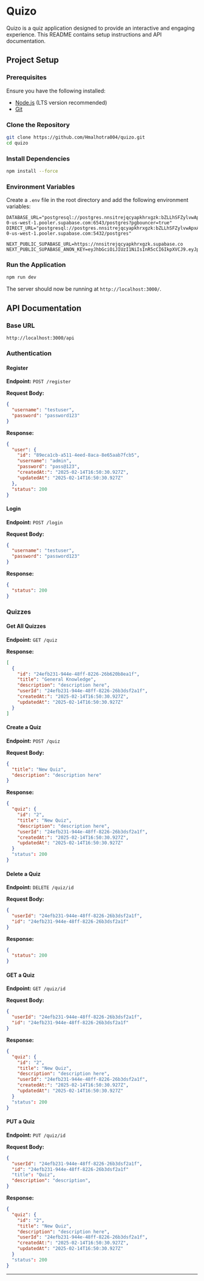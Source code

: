# Quizo

Quizo is a quiz application designed to provide an interactive and engaging experience. This README contains setup instructions and API documentation.

## Project Setup

### Prerequisites

Ensure you have the following installed:

- [Node.js](https://nodejs.org/) (LTS version recommended)
- [Git](https://git-scm.com/)

### Clone the Repository

```sh
git clone https://github.com/Hmalhotra004/quizo.git
cd quizo
```

### Install Dependencies

```sh
npm install --force
```

### Environment Variables

Create a `.env` file in the root directory and add the following environment variables:

```env
DATABASE_URL="postgresql://postgres.nnsitrejqcyapkhrxgzk:bZLLhSFZylvwApxA@aws-0-us-west-1.pooler.supabase.com:6543/postgres?pgbouncer=true"
DIRECT_URL="postgresql://postgres.nnsitrejqcyapkhrxgzk:bZLLhSFZylvwApxA@aws-0-us-west-1.pooler.supabase.com:5432/postgres"

NEXT_PUBLIC_SUPABASE_URL=https://nnsitrejqcyapkhrxgzk.supabase.co
NEXT_PUBLIC_SUPABASE_ANON_KEY=eyJhbGciOiJIUzI1NiIsInR5cCI6IkpXVCJ9.eyJpc3MiOiJzdXBhYmFzZSIsInJlZiI6Im5uc2l0cmVqcWN5YXBraHJ4Z3prIiwicm9sZSI6ImFub24iLCJpYXQiOjE3Mzk0NTgyNDgsImV4cCI6MjA1NTAzNDI0OH0.nqZcKkFLsGibZJlTqfgt22eUuES8ctsuIqxayEReOoI
```

### Run the Application

```sh
npm run dev
```

The server should now be running at `http://localhost:3000/`.

## API Documentation

### Base URL

```
http://localhost:3000/api
```

### Authentication

#### Register

**Endpoint:** `POST /register`

**Request Body:**

```json
{
  "username": "testuser",
  "password": "password123"
}
```

**Response:**

```json
{
  "user": {
    "id": "89eca1cb-a511-4eed-8aca-8e65aab7fcb5",
    "username": "admin",
    "password": "pass@123",
    "createdAt:": "2025-02-14T16:50:30.927Z",
    "updatedAt": "2025-02-14T16:50:30.927Z"
  },
  "status": 200
}
```

#### Login

**Endpoint:** `POST /login`

**Request Body:**

```json
{
  "username": "testuser",
  "password": "password123"
}
```

**Response:**

```json
{
  "status": 200
}
```

### Quizzes

#### Get All Quizzes

**Endpoint:** `GET /quiz`

**Response:**

```json
[
  {
    "id": "24efb231-944e-48ff-8226-26b620b8ea1f",
    "title": "General Knowledge",
    "description": "description here",
    "userId": "24efb231-944e-48ff-8226-26b3dsf2a1f",
    "createdAt:": "2025-02-14T16:50:30.927Z",
    "updatedAt": "2025-02-14T16:50:30.927Z"
  }
]
```

#### Create a Quiz

**Endpoint:** `POST /quiz`

**Request Body:**

```json
{
  "title": "New Quiz",
  "description": "description here"
}
```

**Response:**

```json
{
  "quiz": {
    "id": "2",
    "title": "New Quiz",
    "description": "description here",
    "userId": "24efb231-944e-48ff-8226-26b3dsf2a1f",
    "createdAt:": "2025-02-14T16:50:30.927Z",
    "updatedAt": "2025-02-14T16:50:30.927Z"
  }
  "status": 200
}

```

#### Delete a Quiz

**Endpoint:** `DELETE /quiz/id`

**Request Body:**

```json
{
  "userId": "24efb231-944e-48ff-8226-26b3dsf2a1f",
  "id": "24efb231-944e-48ff-8226-26b3dsf2a1f"
}
```

**Response:**

```json
{
  "status": 200
}
```

#### GET a Quiz

**Endpoint:** `GET /quiz/id`

**Request Body:**

```json
{
  "userId": "24efb231-944e-48ff-8226-26b3dsf2a1f",
  "id": "24efb231-944e-48ff-8226-26b3dsf2a1f"
}
```

**Response:**

```json
{
  "quiz": {
    "id": "2",
    "title": "New Quiz",
    "description": "description here",
    "userId": "24efb231-944e-48ff-8226-26b3dsf2a1f",
    "createdAt:": "2025-02-14T16:50:30.927Z",
    "updatedAt": "2025-02-14T16:50:30.927Z"
  }
  "status": 200
}
```

#### PUT a Quiz

**Endpoint:** `PUT /quiz/id`

**Request Body:**

```json
{
  "userId": "24efb231-944e-48ff-8226-26b3dsf2a1f",
  "id": "24efb231-944e-48ff-8226-26b3dsf2a1f"
  "title": "Quiz",
  "description": "description",
}
```

**Response:**

```json
{
  "quiz": {
    "id": "2",
    "title": "New Quiz",
    "description": "description here",
    "userId": "24efb231-944e-48ff-8226-26b3dsf2a1f",
    "createdAt:": "2025-02-14T16:50:30.927Z",
    "updatedAt": "2025-02-14T16:50:30.927Z"
  }
  "status": 200
}
```

---
